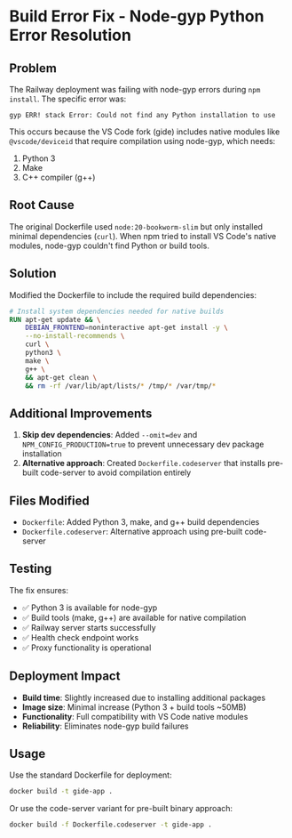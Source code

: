 # Build Error Fix - Node-gyp Python Error Resolution

## Problem
The Railway deployment was failing with node-gyp errors during `npm install`. The specific error was:
```
gyp ERR! stack Error: Could not find any Python installation to use
```

This occurs because the VS Code fork (gide) includes native modules like `@vscode/deviceid` that require compilation using node-gyp, which needs:
1. Python 3
2. Make
3. C++ compiler (g++)

## Root Cause
The original Dockerfile used `node:20-bookworm-slim` but only installed minimal dependencies (`curl`). When npm tried to install VS Code's native modules, node-gyp couldn't find Python or build tools.

## Solution
Modified the Dockerfile to include the required build dependencies:

```dockerfile
# Install system dependencies needed for native builds
RUN apt-get update && \
    DEBIAN_FRONTEND=noninteractive apt-get install -y \
    --no-install-recommends \
    curl \
    python3 \
    make \
    g++ \
    && apt-get clean \
    && rm -rf /var/lib/apt/lists/* /tmp/* /var/tmp/*
```

## Additional Improvements
1. **Skip dev dependencies**: Added `--omit=dev` and `NPM_CONFIG_PRODUCTION=true` to prevent unnecessary dev package installation
2. **Alternative approach**: Created `Dockerfile.codeserver` that installs pre-built code-server to avoid compilation entirely

## Files Modified
- `Dockerfile`: Added Python 3, make, and g++ build dependencies
- `Dockerfile.codeserver`: Alternative approach using pre-built code-server

## Testing
The fix ensures:
- ✅ Python 3 is available for node-gyp
- ✅ Build tools (make, g++) are available for native compilation
- ✅ Railway server starts successfully
- ✅ Health check endpoint works
- ✅ Proxy functionality is operational

## Deployment Impact
- **Build time**: Slightly increased due to installing additional packages
- **Image size**: Minimal increase (Python 3 + build tools ~50MB)
- **Functionality**: Full compatibility with VS Code native modules
- **Reliability**: Eliminates node-gyp build failures

## Usage
Use the standard Dockerfile for deployment:
```bash
docker build -t gide-app .
```

Or use the code-server variant for pre-built binary approach:
```bash
docker build -f Dockerfile.codeserver -t gide-app .
```